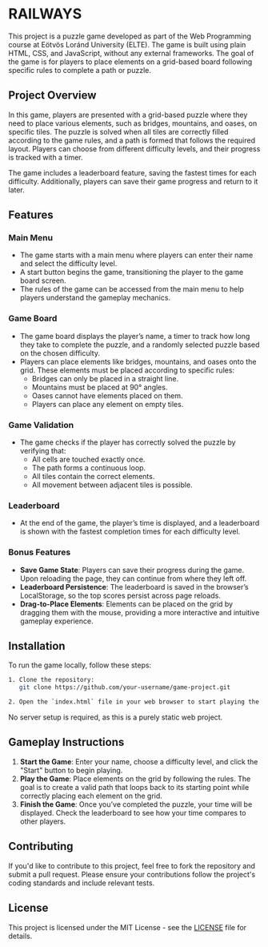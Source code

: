 # RAILWAYS

This project is a puzzle game developed as part of the Web Programming course at Eötvös Loránd University (ELTE). The game is built using plain HTML, CSS, and JavaScript, without any external frameworks. The goal of the game is for players to place elements on a grid-based board following specific rules to complete a path or puzzle.

## Project Overview

In this game, players are presented with a grid-based puzzle where they need to place various elements, such as bridges, mountains, and oases, on specific tiles. The puzzle is solved when all tiles are correctly filled according to the game rules, and a path is formed that follows the required layout. Players can choose from different difficulty levels, and their progress is tracked with a timer.

The game includes a leaderboard feature, saving the fastest times for each difficulty. Additionally, players can save their game progress and return to it later.

## Features

### Main Menu

- The game starts with a main menu where players can enter their name and select the difficulty level.
- A start button begins the game, transitioning the player to the game board screen.
- The rules of the game can be accessed from the main menu to help players understand the gameplay mechanics.

### Game Board

- The game board displays the player’s name, a timer to track how long they take to complete the puzzle, and a randomly selected puzzle based on the chosen difficulty.
- Players can place elements like bridges, mountains, and oases onto the grid. These elements must be placed according to specific rules:
  - Bridges can only be placed in a straight line.
  - Mountains must be placed at 90° angles.
  - Oases cannot have elements placed on them.
  - Players can place any element on empty tiles.

### Game Validation

- The game checks if the player has correctly solved the puzzle by verifying that:
  - All cells are touched exactly once.
  - The path forms a continuous loop.
  - All tiles contain the correct elements.
  - All movement between adjacent tiles is possible.

### Leaderboard

- At the end of the game, the player’s time is displayed, and a leaderboard is shown with the fastest completion times for each difficulty level.

### Bonus Features

- **Save Game State**: Players can save their progress during the game. Upon reloading the page, they can continue from where they left off.
- **Leaderboard Persistence**: The leaderboard is saved in the browser’s LocalStorage, so the top scores persist across page reloads.
- **Drag-to-Place Elements**: Elements can be placed on the grid by dragging them with the mouse, providing a more interactive and intuitive gameplay experience.

## Installation

To run the game locally, follow these steps:

```bash
1. Clone the repository:
   git clone https://github.com/your-username/game-project.git
```

```bash
2. Open the `index.html` file in your web browser to start playing the game.
```

No server setup is required, as this is a purely static web project.

## Gameplay Instructions

1. **Start the Game**: Enter your name, choose a difficulty level, and click the "Start" button to begin playing.
2. **Play the Game**: Place elements on the grid by following the rules. The goal is to create a valid path that loops back to its starting point while correctly placing each element on the grid.
3. **Finish the Game**: Once you’ve completed the puzzle, your time will be displayed. Check the leaderboard to see how your time compares to other players.

## Contributing

If you'd like to contribute to this project, feel free to fork the repository and submit a pull request. Please ensure your contributions follow the project's coding standards and include relevant tests.

## License

This project is licensed under the MIT License - see the [LICENSE](LICENSE) file for details.
